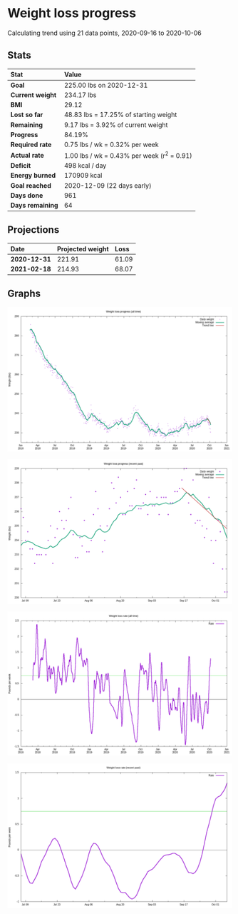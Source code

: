 # Weight loss progress

Calculating trend using 21 data points, 2020-09-16 to 2020-10-06

## Stats

Stat|Value
:-|:-
**Goal**|225.00 lbs on 2020-12-31
**Current weight**|234.17 lbs
**BMI**|29.12
**Lost so far**|48.83 lbs = 17.25% of starting weight
**Remaining**|9.17 lbs =  3.92% of current  weight
**Progress**|84.19%
**Required rate**|0.75 lbs / wk = 0.32% per week
**Actual rate**|1.00 lbs / wk = 0.43% per week  (r<sup>2</sup> = 0.91)
**Deficit**|498 kcal / day
**Energy burned**|170909 kcal
**Goal reached**|2020-12-09 (22 days early)
**Days done**|961
**Days remaining**|64

## Projections

Date|Projected weight|Loss
:-|:-|:-
**2020-12-31**|221.91|61.09
**2021-02-18**|214.93|68.07

## Graphs

![](weight-graph-alltime.png)

![](weight-graph-recent.png)

![](rate-graph-alltime.png)

![](rate-graph-recent.png)
